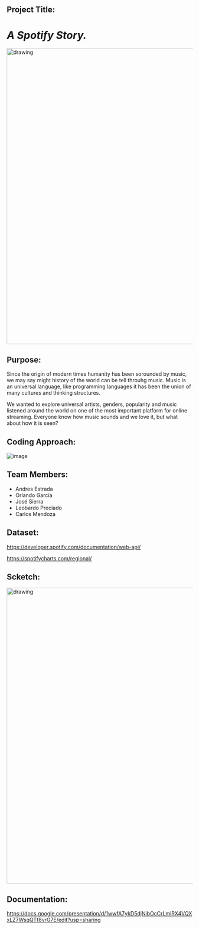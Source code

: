 ## Project Title:
# _A Spotify Story._

<img src="https://www.zdnet.com/a/hub/i/2021/02/02/f5d66b1e-6228-4373-a347-a327de7ab4a3/spotify-korea.jpg" alt="drawing" width="800"/>

## Purpose:

Since the origin of modern times humanity has been sorounded by music, we may say might history of the world can be tell throuhg music.
Music is an universal language, like programming languages it has been the union of many cultures and thinking structures.

We wanted to explore universal artists, genders, popularity and music listened around the world on one of the most important platform for online streaming.
Everyone know how music sounds and we love it, but what about how it is seen?

## Coding Approach:

![image](https://user-images.githubusercontent.com/80076539/126912104-436b9e74-6db9-47b2-90a4-fd4f000942a2.png)


## Team Members:

 - Andres Estrada
 - Orlando García
 - José Sierra
 - Leobardo Preciado
 - Carlos Mendoza

## Dataset: ##

https://developer.spotify.com/documentation/web-api/

https://spotifycharts.com/regional/

## Scketch: ##

<img src="https://user-images.githubusercontent.com/80076539/125554739-12c4f6e7-6214-4695-99d0-fea13844cb04.png" alt="drawing" width="800"/>

## Documentation: ##

https://docs.google.com/presentation/d/1wwfA7ykD5djNibOcCrLmiRX4VQXxLZ7WsqQTf8vrG7E/edit?usp=sharing

